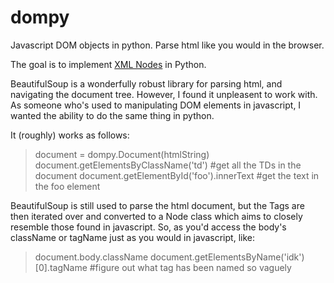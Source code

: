 dompy
=====

Javascript DOM objects in python. Parse html like you would in the browser.

The goal is to implement [XML Nodes](http://www.w3schools.com/dom/dom_nodes.asp) in Python.

BeautifulSoup is a wonderfully robust library for parsing html, and navigating the document tree. However, I found it unpleasent to work with. As someone who's used to manipulating DOM elements in javascript, I wanted the ability to do the same thing in python. 

It (roughly) works as follows:

> document = dompy.Document(htmlString)
> document.getElementsByClassName('td') #get all the TDs in the document
> document.getElementById('foo').innerText #get the text in the foo element

BeautifulSoup is still used to parse the html document, but the Tags are then iterated over and converted to a Node class
which aims to closely resemble those found in javascript. So, as you'd access the body's className or tagName just as you would in javascript, like:

> document.body.className
> document.getElementsByName('idk')[0].tagName #figure out what tag has been named so vaguely


